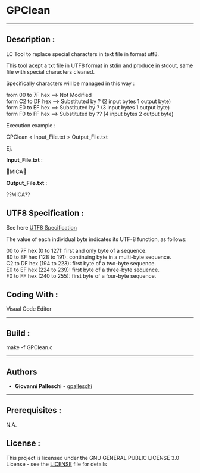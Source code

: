 # GPClean

----

## Description :

LC Tool to replace special characters in text file in format utf8.  

This tool acept a txt file in UTF8 format in stdin and produce in stdout, same file with special characters cleaned.  

Specifically characters will be managed in this way :  

from 00 to 7F hex  ==> Not Modified  
form C2 to DF hex  ==> Substituted by ? (2 input bytes 1 output byte)  
form E0 to EF hex  ==> Substituted by ? (3 input bytes 1 output byte)  
form F0 to FF hex  ==> Substituted by ?? (4 input bytes 2 output byte)  

Execution example :  

GPClean < Input_File.txt > Output_File.txt  

Ej.  

**Input_File.txt**  :  

🙊MICA🙊

**Output_File.txt** : 

??MICA??


## UTF8 Specification :  

See here [UTF8 Specification](https://www.fileformat.info/info/unicode/utf8.htm)  

The value of each individual byte indicates its UTF-8 function, as follows:  

00 to 7F hex (0 to 127): first and only byte of a sequence.  
80 to BF hex (128 to 191): continuing byte in a multi-byte sequence.  
C2 to DF hex (194 to 223): first byte of a two-byte sequence.  
E0 to EF hex (224 to 239): first byte of a three-byte sequence.  
F0 to FF hex (240 to 255): first byte of a four-byte sequence.  

## Coding With :  

Visual Code Editor   

----  

## Build :  

make -f GPClean.c    

----  


## Authors  

* **Giovanni Palleschi** - [gpalleschi](https://github.com/gpalleschi)  

----  

## Prerequisites :  

N.A.   

## License :  

This project is licensed under the GNU GENERAL PUBLIC LICENSE 3.0 License - see the [LICENSE](LICENSE) file for details  